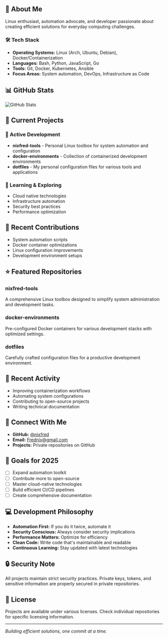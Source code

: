 ## 🚀 About Me
Linux enthusiast, automation advocate, and developer passionate about creating efficient solutions for everyday computing challenges.

### 🛠️ Tech Stack
- **Operating Systems:** Linux (Arch, Ubuntu, Debian), Docker/Containerization
- **Languages:** Bash, Python, JavaScript, Go
- **Tools:** Git, Docker, Kubernetes, Ansible
- **Focus Areas:** System automation, DevOps, Infrastructure as Code

## 📊 GitHub Stats

![GitHub Stats](https://github-readme-stats.vercel.app/api?username=nixfred&show_icons=true&theme=dark)

## 👷 Current Projects

### 🔧 Active Development
- **nixfred-tools** - Personal Linux toolbox for system automation and configuration
- **docker-environments** - Collection of containerized development environments
- **dotfiles** - My personal configuration files for various tools and applications

### 🌱 Learning & Exploring
- Cloud native technologies
- Infrastructure automation
- Security best practices
- Performance optimization

## 🔨 Recent Contributions
- System automation scripts
- Docker container optimizations
- Linux configuration improvements
- Development environment setups

## ⭐ Featured Repositories

### nixfred-tools
A comprehensive Linux toolbox designed to simplify system administration and development tasks.

### docker-environments
Pre-configured Docker containers for various development stacks with optimized settings.

### dotfiles
Carefully crafted configuration files for a productive development environment.

## 📰 Recent Activity
- Improving containerization workflows
- Automating system configurations
- Contributing to open-source projects
- Writing technical documentation

## 🔗 Connect With Me

- **GitHub:** [@nixfred](https://github.com/nixfred)
- **Email:** Frednix@gmail.com
- **Projects:** Private repositories on GitHub

## 🎯 Goals for 2025
- [ ] Expand automation toolkit
- [ ] Contribute more to open-source
- [ ] Master cloud-native technologies
- [ ] Build efficient CI/CD pipelines
- [ ] Create comprehensive documentation

## 💻 Development Philosophy
- **Automation First:** If you do it twice, automate it
- **Security Conscious:** Always consider security implications
- **Performance Matters:** Optimize for efficiency
- **Clean Code:** Write code that's maintainable and readable
- **Continuous Learning:** Stay updated with latest technologies

## 🔒 Security Note
All projects maintain strict security practices. Private keys, tokens, and sensitive information are properly secured in private repositories.

## 📝 License
Projects are available under various licenses. Check individual repositories for specific licensing information.

---

*Building efficient solutions, one commit at a time.*
